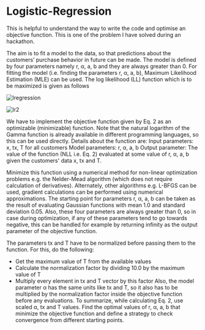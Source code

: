 # Logistic-Regression

This is helpful to understand the way to write the code and optimise an objective function. This is one of the problem I have solved during an hackathon.

The aim is to fit a model to the data, so that predictions about the customers’ purchase behavior in future can be made. The model is defined by four parameters namely r, α, a, b and they are always greater than 0. For fitting the model (i.e. finding the parameters r, α, a, b),
Maximum Likelihood Estimation (MLE) can be used. The log likelihood (LL) function which is to be maximized is given as follows

![lregression](https://user-images.githubusercontent.com/24495251/59144911-e4720980-89dc-11e9-965c-57d9ab259934.PNG)

![lr2](https://user-images.githubusercontent.com/24495251/59144952-6a8e5000-89dd-11e9-9294-87a95b1044a7.PNG)

We have to implement the objective function given by Eq. 2 as an optimizable (minimizable) function. Note that the natural logarithm of the Gamma function is already available in different programming languages, so this can be used directly. Details about the function are:
Input parameters: x, tx, T for all customers
Model parameters: r, α, a, b
Output parameter: The value of the function (NLL i.e. Eq. 2) evaluated at some value of r, α, a, b given the customers' data x, tx and T.

Minimize this function using a numerical method for non-linear optimization problems e.g. the Nelder-Mead algorithm (which does not require calculation of derivatives). Alternately, other algorithms e.g. L-BFGS can be used, gradient calculations can be performed using numerical
approximations. The starting point for parameters r, α, a, b can be taken as the result of evaluating Gaussian functions with mean 1.0 and standard deviation 0.05. Also, these four parameters are always greater than 0, so in case during optimization, if any of these parameters tend to go towards negative, this can be handled for example by returning infinity as the output parameter of the objective function.

The parameters tx and T have to be normalized before passing them to the function. For this, do the following:
- Get the maximum value of T from the available values
- Calculate the normalization factor by dividing 10.0 by the maximum value of T
- Multiply every element in tx and T vector by this factor
Also, the model parameter α has the same units like tx and T, so it also has to be multiplied by the normalization factor inside the objective function before any evaluations. To summarize, while calculating Eq. 2, use scaled α, tx and T values.
Find the optimal values of r, α, a, b that minimize the objective function and define a strategy to check convergence from different starting points.
